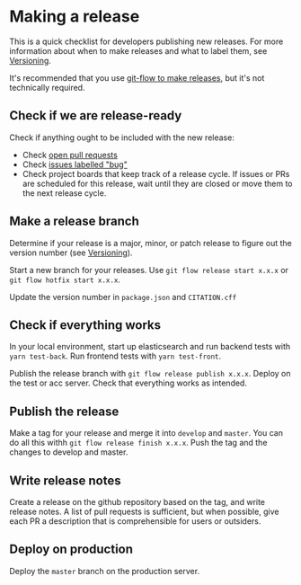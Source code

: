 # Making a release

This is a quick checklist for developers publishing new releases. For more information about when to make releases and what to label them, see [Versioning](./Versioning.md).

It's recommended that you use [git-flow to make releases](https://danielkummer.github.io/git-flow-cheatsheet/#release), but it's not technically required.

## Check if we are release-ready

Check if anything ought to be included with the new release:

- Check [open pull requests](https://github.com/UUDigitalHumanitieslab/I-analyzer/pulls)
- Check [issues labelled "bug"](https://github.com/UUDigitalHumanitieslab/I-analyzer/issues?q=is%3Aissue+is%3Aopen+label%3Abug)
- Check project boards that keep track of a release cycle. If issues or PRs are scheduled for this release, wait until they are closed or move them to the next release cycle.

## Make a release branch

Determine if your release is a major, minor, or patch release to figure out the version number (see [Versioning](./Versioning.md)).

Start a new branch for your releases. Use `git flow release start x.x.x` or `git flow hotfix start x.x.x`.

Update the version number in `package.json` and `CITATION.cff`

## Check if everything works

In your local environment, start up elasticsearch and run backend tests with `yarn test-back`. Run frontend tests with `yarn test-front`.

Publish the release branch with `git flow release publish x.x.x`. Deploy on the test or acc server. Check that everything works as intended.

## Publish the release

Make a tag for your release and merge it into `develop` and `master`. You can do all this withh `git flow release finish x.x.x`. Push the tag and the changes to develop and master.

## Write release notes

Create a release on the github repository based on the tag, and write release notes. A list of pull requests is sufficient, but when possible, give each PR a description that is comprehensible for users or outsiders.

## Deploy on production

Deploy the `master` branch on the production server.
